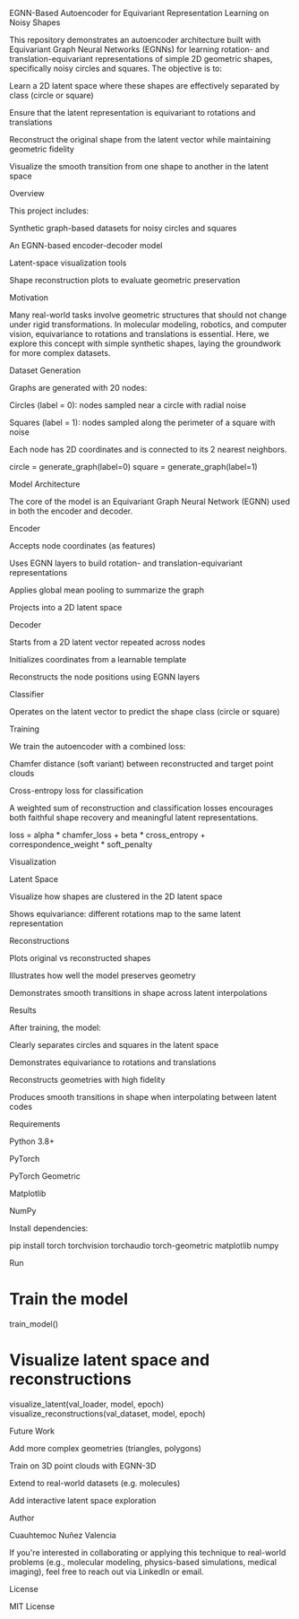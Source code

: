 EGNN-Based Autoencoder for Equivariant Representation Learning on Noisy Shapes

This repository demonstrates an autoencoder architecture built with Equivariant Graph Neural Networks (EGNNs) for learning rotation- and translation-equivariant representations of simple 2D geometric shapes, specifically noisy circles and squares. The objective is to:

Learn a 2D latent space where these shapes are effectively separated by class (circle or square)

Ensure that the latent representation is equivariant to rotations and translations

Reconstruct the original shape from the latent vector while maintaining geometric fidelity

Visualize the smooth transition from one shape to another in the latent space

Overview

This project includes:

Synthetic graph-based datasets for noisy circles and squares

An EGNN-based encoder-decoder model

Latent-space visualization tools

Shape reconstruction plots to evaluate geometric preservation

Motivation

Many real-world tasks involve geometric structures that should not change under rigid transformations. In molecular modeling, robotics, and computer vision, equivariance to rotations and translations is essential. Here, we explore this concept with simple synthetic shapes, laying the groundwork for more complex datasets.

Dataset Generation

Graphs are generated with 20 nodes:

Circles (label = 0): nodes sampled near a circle with radial noise

Squares (label = 1): nodes sampled along the perimeter of a square with noise

Each node has 2D coordinates and is connected to its 2 nearest neighbors.

circle = generate_graph(label=0)
square = generate_graph(label=1)

Model Architecture

The core of the model is an Equivariant Graph Neural Network (EGNN) used in both the encoder and decoder.

Encoder

Accepts node coordinates (as features)

Uses EGNN layers to build rotation- and translation-equivariant representations

Applies global mean pooling to summarize the graph

Projects into a 2D latent space

Decoder

Starts from a 2D latent vector repeated across nodes

Initializes coordinates from a learnable template

Reconstructs the node positions using EGNN layers

Classifier

Operates on the latent vector to predict the shape class (circle or square)

Training

We train the autoencoder with a combined loss:

Chamfer distance (soft variant) between reconstructed and target point clouds

Cross-entropy loss for classification

A weighted sum of reconstruction and classification losses encourages both faithful shape recovery and meaningful latent representations.

loss = alpha * chamfer_loss + beta * cross_entropy + correspondence_weight * soft_penalty

Visualization

Latent Space

Visualize how shapes are clustered in the 2D latent space

Shows equivariance: different rotations map to the same latent representation

Reconstructions

Plots original vs reconstructed shapes

Illustrates how well the model preserves geometry

Demonstrates smooth transitions in shape across latent interpolations

Results

After training, the model:

Clearly separates circles and squares in the latent space

Demonstrates equivariance to rotations and translations

Reconstructs geometries with high fidelity

Produces smooth transitions in shape when interpolating between latent codes

Requirements

Python 3.8+

PyTorch

PyTorch Geometric

Matplotlib

NumPy

Install dependencies:

pip install torch torchvision torchaudio torch-geometric matplotlib numpy

Run

# Train the model
train_model()

# Visualize latent space and reconstructions
visualize_latent(val_loader, model, epoch)
visualize_reconstructions(val_dataset, model, epoch)

Future Work

Add more complex geometries (triangles, polygons)

Train on 3D point clouds with EGNN-3D

Extend to real-world datasets (e.g. molecules)

Add interactive latent space exploration

Author

Cuauhtemoc Nuñez Valencia

If you're interested in collaborating or applying this technique to real-world problems (e.g., molecular modeling, physics-based simulations, medical imaging), feel free to reach out via LinkedIn or email.

License

MIT License

